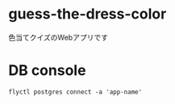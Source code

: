 # guess-the-dress-color

色当てクイズのWebアプリです

# DB console

```
flyctl postgres connect -a 'app-name'
```
